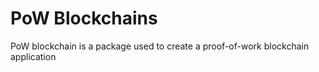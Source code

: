 # PoW Blockchains
 PoW blockchain is a package used to create a proof-of-work blockchain application 
